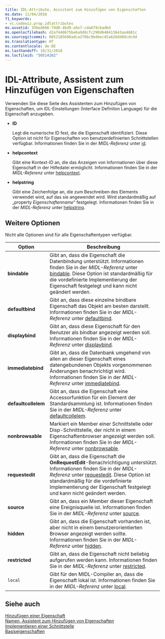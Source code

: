 ```yaml
---
title: IDL-Attribute, Assistent zum Hinzufügen von Eigenschaften
ms.date: 11/04/2016
f1_keywords:
- vc.codewiz.prop.idlattributes
ms.assetid: 356ed666-79d0-4bd9-a5e7-cda679cbadbd
ms.openlocfilehash: d2a7448675be6a9d8cfc290d648413643aa4681c
ms.sourcegitcommit: 6052185696adca270bc9bdbec45a626dd89cdcdd
ms.translationtype: HT
ms.contentlocale: de-DE
ms.lasthandoff: 10/31/2018
ms.locfileid: "50514282"
---
```

# <a name="idl-attributes-add-property-wizard"></a>IDL-Attribute, Assistent zum Hinzufügen von Eigenschaften

Verwenden Sie diese Seite des Assistenten zum Hinzufügen von Eigenschaften, um IDL-Einstellungen (Interface Definiton Language) für die Eigenschaft anzugeben.

- **ID**

   Legt die numerische ID fest, die die Eigenschaft identifiziert. Diese Option ist nicht für Eigenschaften von benutzerdefinierten Schnittstellen verfügbar. Informationen finden Sie in der *MIDL-Referenz* unter [id](/windows/desktop/Midl/id).

- **helpcontext**

   Gibt eine Kontext-ID an, die das Anzeigen von Informationen über diese Eigenschaft in der Hilfedatei ermöglicht. Informationen finden Sie in der *MIDL-Referenz* unter [helpcontext](/windows/desktop/Midl/helpcontext).

- **helpstring**

   Gibt eine Zeichenfolge an, die zum Beschreiben des Elements verwendet wird, auf das sie angewendet wird. Wird standardmäßig auf „property *Eigenschaftenname*“ festgelegt. Informationen finden Sie in der *MIDL-Referenz* unter [helpstring](/windows/desktop/Midl/helpstring).

## <a name="other-options"></a>Weitere Optionen

Nicht alle Optionen sind für alle Eigenschaftentypen verfügbar.

|Option|Beschreibung |
|------------|-----------------|
|**bindable**|Gibt an, dass die Eigenschaft die Datenbindung unterstützt. Informationen finden Sie in der *MIDL-Referenz* unter [bindable](/windows/desktop/Midl/bindable). Diese Option ist standardmäßig für die vordefinierte Implementierung der Eigenschaft festgelegt und kann nicht geändert werden.|
|**defaultbind**|Gibt an, dass diese einzelne bindbare Eigenschaft das Objekt am besten darstellt. Informationen finden Sie in der *MIDL-Referenz* unter [defaultbind](/windows/desktop/Midl/defaultbind).|
|**displaybind**|Gibt an, dass diese Eigenschaft für den Benutzer als bindbar angezeigt werden soll. Informationen finden Sie in der *MIDL-Referenz* unter [displaybind](/windows/desktop/Midl/displaybind).|
|**immediatebind**|Gibt an, dass die Datenbank umgehend von allen an dieser Eigenschaft eines datengebundenen Objekts vorgenommenen Änderungen benachrichtigt wird. Informationen finden Sie in der *MIDL-Referenz* unter [immediatebind](/windows/desktop/Midl/immediatebind).|
|**defaultcollelem**|Gibt an, dass die Eigenschaft eine Accessorfunktion für ein Element der Standardsammlung ist. Informationen finden Sie in der *MIDL-Referenz* unter [defaultcollelem](/windows/desktop/Midl/defaultcollelem).|
|**nonbrowsable**|Markiert ein Member einer Schnittstelle oder Disp-Schnittstelle, der nicht in einem Eigenschaftenbrowser angezeigt werden soll. Informationen finden Sie in der *MIDL-Referenz* unter [nonbrowsable](/windows/desktop/Midl/nonbrowsable).|
|**requestedit**|Gibt an, dass die Eigenschaft die **OnRequestEdit**-Benachrichtigung unterstützt. Informationen finden Sie in der *MIDL-Referenz* unter [requestedit](/windows/desktop/Midl/requestedit). Diese Option ist standardmäßig für die vordefinierte Implementierung der Eigenschaft festgelegt und kann nicht geändert werden.|
|**source**|Gibt an, dass ein Member dieser Eigenschaft eine Ereignisquelle ist. Informationen finden Sie in der *MIDL-Referenz* unter [source](/windows/desktop/Midl/source).|
|**hidden**|Gibt an, dass die Eigenschaft vorhanden ist, aber nicht in einem benutzerorientierten Browser angezeigt werden sollte. Informationen finden Sie in der *MIDL-Referenz* unter [hidden](/windows/desktop/Midl/hidden).|
|**restricted**|Gibt an, dass die Eigenschaft nicht beliebig aufgerufen werden kann. Informationen finden Sie in der *MIDL-Referenz* unter [restricted](/windows/desktop/Midl/restricted).|
|`local`|Gibt für den MIDL-Compiler an, dass die Eigenschaft lokal ist. Informationen finden Sie in der *MIDL-Referenz* unter [local](/windows/desktop/Midl/local).|

## <a name="see-also"></a>Siehe auch

[Hinzufügen einer Eigenschaft](../ide/adding-a-property-visual-cpp.md)<br>
[Namen, Assistent zum Hinzufügen von Eigenschaften](../ide/names-add-property-wizard.md)<br>
[Implementieren einer Schnittstelle](../ide/implementing-an-interface-visual-cpp.md)<br>
[Basiseigenschaften](../ide/stock-properties.md)